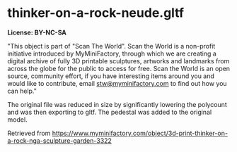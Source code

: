 # thinker-on-a-rock-neude.gltf

**License: BY-NC-SA**

"This object is part of "Scan The World". Scan the World is a non-profit initiative introduced by MyMiniFactory, through which we are creating a digital archive of fully 3D printable sculptures, artworks and landmarks from across the globe for the public to access for free. Scan the World is an open source, community effort, if you have interesting items around you and would like to contribute, email stw@myminifactory.com to find out how you can help."

The original file was reduced in size by significantly lowering the polycount and was then exporting to gltf. The pedestal was added to the original model.

Retrieved from https://www.myminifactory.com/object/3d-print-thinker-on-a-rock-nga-sculpture-garden-3322
